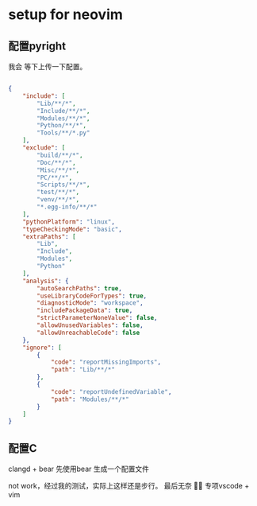 # setup for neovim 

## 配置pyright

我会 等下上传一下配置。

```json

{
	"include": [
		"Lib/**/*",
		"Include/**/*",
		"Modules/**/*",
		"Python/**/*",
		"Tools/**/*.py"
	],
	"exclude": [
		"build/**/*",
		"Doc/**/*",
		"Misc/**/*",
		"PC/**/*",
		"Scripts/**/*",
		"test/**/*",
		"venv/**/*",
		"*.egg-info/**/*"
	],
	"pythonPlatform": "linux",
	"typeCheckingMode": "basic",
	"extraPaths": [
		"Lib",
		"Include",
		"Modules",
		"Python"
	],
	"analysis": {
		"autoSearchPaths": true,
		"useLibraryCodeForTypes": true,
		"diagnosticMode": "workspace",
		"includePackageData": true,
		"strictParameterNoneValue": false,
		"allowUnusedVariables": false,
		"allowUnreachableCode": false
	},
	"ignore": [
		{
			"code": "reportMissingImports",
			"path": "Lib/**/*"
		},
		{
			"code": "reportUndefinedVariable",
			"path": "Modules/**/*"
		}
	]
}
```

## 配置C

clangd + bear
先使用bear 生成一个配置文件

not work，经过我的测试，实际上这样还是步行。
最后无奈 😮‍💨 专项vscode + vim 


